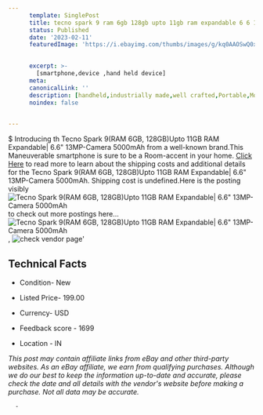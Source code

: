 ```yaml
---
      template: SinglePost
      title: tecno spark 9 ram 6gb 128gb upto 11gb ram expandable 6 6 13mp camera 5000mah
      status: Published
      date: '2023-02-11'
      featuredImage: 'https://i.ebayimg.com/thumbs/images/g/kq0AAOSwQ0xi266d/s-l225.jpg'
       

      excerpt: >-
        [smartphone,device ,hand held device]
      meta:
      canonicalLink: ''
      description: [handheld,industrially made,well crafted,Portable,Mobile,Compact,Convenient,Lightweight,Maneuverable,Man-portable,Miniature,Carriable,Hand-held,Light,Holdable,Transportable,Mobile device,Pocket-sized,On-the-go,Wireless,Cordless,Compact size,Convenient size, smartphone,device ,hand held device]
      noindex: false
      

---
```

$
      Introducing th Tecno Spark 9(RAM 6GB, 128GB)Upto 11GB RAM Expandable| 6.6"  13MP-Camera 5000mAh from a well-known brand.This Maneuverable smartphone is sure to be a Room-accent in your home. [Click Here](https://www.ebay.com/itm/185513014215?hash=item2b316ff3c7%3Ag%3Akq0AAOSwQ0xi266d&mkevt=1&mkcid=1&mkrid=711-53200-19255-0&campid=%253CePNCampaignId%253E&customid=%253CreferenceId%253E&toolid=10049) to read more to learn about the shipping costs and additional details for the Tecno Spark 9(RAM 6GB, 128GB)Upto 11GB RAM Expandable| 6.6"  13MP-Camera 5000mAh. Shipping cost is undefined.Here is the posting visibly ![Tecno Spark 9(RAM 6GB, 128GB)Upto 11GB RAM Expandable| 6.6"  13MP-Camera 5000mAh](https://i.ebayimg.com/thumbs/images/g/kq0AAOSwQ0xi266d/s-l225.jpg) to check out more postings here... ![Tecno Spark 9(RAM 6GB, 128GB)Upto 11GB RAM Expandable| 6.6"  13MP-Camera 5000mAh](https://i.ebayimg.com/images/g/kq0AAOSwQ0xi266d/s-l1600.jpg), ![check vendor page](https://origin-galleryplus.ebayimg.com/ws/web/185513014215_2_0_1/225x225.jpg,https://origin-galleryplus.ebayimg.com/ws/web/185513014215_3_0_1/225x225.jpg,https://origin-galleryplus.ebayimg.com/ws/web/185513014215_4_0_1/225x225.jpg,https://origin-galleryplus.ebayimg.com/ws/web/185513014215_5_0_1/225x225.jpg,https://origin-galleryplus.ebayimg.com/ws/web/185513014215_6_0_1/225x225.jpg,https://origin-galleryplus.ebayimg.com/ws/web/185513014215_7_0_1/225x225.jpg)'

      

 ## Technical Facts 



     
      

 - Condition- New 


      

 - Listed Price- 199.00 


      

 - Currency- USD 


      

 - Feedback score - 1699 


      

 - Location - IN 


      
      

 *_This post may contain affiliate links from eBay and other third-party websites. As an eBay affiliate, we earn from qualifying purchases. Although we do our best to keep the information up-to-date and accurate, please check the date and all details with the vendor's website before making a purchase. Not all data may be accurate._*




      -
